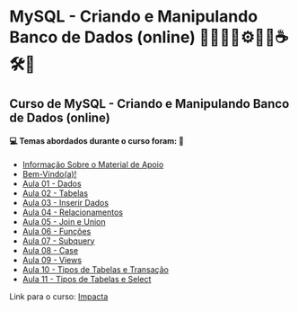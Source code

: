 # MySQL - Criando e Manipulando Banco de Dados (online) 🧑🏻‍💻🎲⚙️🤖🤯☕🛠️💾
## Curso de MySQL - Criando e Manipulando Banco de Dados (online)
#### 💻 Temas abordados durante o curso foram: 🚀
- [Informação Sobre o Material de Apoio](https://github.com/romulovieira777/MySQL_Criando_e_Manipulando_Banco_de_Dados_Online/tree/main/Informacao_Sobre_o_Material_de_Apoio)
- [Bem-Vindo(a)!](https://github.com/romulovieira777/MySQL_Criando_e_Manipulando_Banco_de_Dados_Online/tree/main/Bem_Vindo_A)
- [Aula 01 - Dados](https://github.com/romulovieira777/MySQL_Criando_e_Manipulando_Banco_de_Dados_Online/tree/main/Aula_01_Dados)
- [Aula 02 - Tabelas](https://github.com/romulovieira777/MySQL_Criando_e_Manipulando_Banco_de_Dados_Online/tree/main/Aula_02_Tabelas)
- [Aula 03 - Inserir Dados](https://github.com/romulovieira777/MySQL_Criando_e_Manipulando_Banco_de_Dados_Online/tree/main/Aula_03_Inserir_Dados)
- [Aula 04 - Relacionamentos](https://github.com/romulovieira777/MySQL_Criando_e_Manipulando_Banco_de_Dados_Online/tree/main/Aula_04_Relacionamentos)
- [Aula 05 - Join e Union](https://github.com/romulovieira777/MySQL_Criando_e_Manipulando_Banco_de_Dados_Online/tree/main/Aula_05_Join_e_union)
- [Aula 06 - Funções](https://github.com/romulovieira777/MySQL_Criando_e_Manipulando_Banco_de_Dados_Online/tree/main/Aula_06_Funcoes)
- [Aula 07 - Subquery](https://github.com/romulovieira777/MySQL_Criando_e_Manipulando_Banco_de_Dados_Online/tree/main/Aula_07_Subquery)
- [Aula 08 - Case](https://github.com/romulovieira777/MySQL_Criando_e_Manipulando_Banco_de_Dados_Online/tree/main/Aula_08_Case)
- [Aula 09 - Views](https://github.com/romulovieira777/MySQL_Criando_e_Manipulando_Banco_de_Dados_Online/tree/main/Aula_09_Views)
- [Aula 10 - Tipos de Tabelas e Transação](https://github.com/romulovieira777/MySQL_Criando_e_Manipulando_Banco_de_Dados_Online/tree/main/Aula_10_Tipos_de_Tabelas_e_Transacao)
- [Aula 11 - Tipos de Tabelas e Select]()

Link para o curso: [Impacta](https://www.impacta.com.br/cursos/mysql-criando-e-manipulando-banco-de-dados-online)
